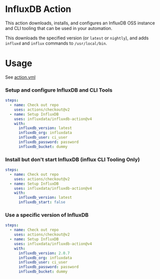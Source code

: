 # InfluxDB Action

This action downloads, installs, and configures an InfluxDB OSS instance and CLI tooling that can be used in your automation.

This downloads the specified version (or `latest` or `nightly`), and adds `influxd` and `influx` commands to `/usr/local/bin`.

# Usage

See [action.yml](action.yml)

### Setup and configure InfluxDB and CLI Tools
```yaml
steps:
  - name: Check out repo
    uses: actions/checkout@v2
  - name: Setup InfluxDB
    uses: influxdata/influxdb-action@v4
    with:
      influxdb_version: latest
      influxdb_org: influxdata
      influxdb_user: ci_user
      influxdb_password: password
      influxdb_bucket: dummy
```

### Install but don't start InfluxDB (influx CLI Tooling Only)
```yaml
steps:
  - name: Check out repo
    uses: actions/checkout@v2
  - name: Setup InfluxDB
    uses: influxdata/influxdb-action@v4
    with:
      influxdb_version: latest
      influxdb_start: false
```

### Use a specific version of InfluxDB
```yaml
steps:
  - name: Check out repo
    uses: actions/checkout@v2
  - name: Setup InfluxDB
    uses: influxdata/influxdb-action@v4
    with:
      influxdb_version: 2.0.7
      influxdb_org: influxdata
      influxdb_user: ci_user
      influxdb_password: password
      influxdb_bucket: dummy
```
